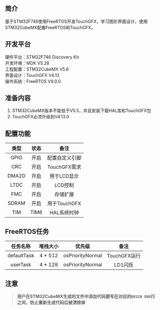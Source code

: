 ## 简介
基于STM32F746使用FreeRTOS开发TouchGFX，学习图形界面设计，使用STM32CubeMX配置FreeRTOS和TouchGFX。


## 开发平台
硬件平台：STM32F746 Discovery Kit  
开发环境：MDK V5.28  
工程配置：STM32CubeMX V5.6  
界面设计：TouchGFX V4.13  
操作系统：FreeRTOS V9.0.0  


## 准备内容
1. STM32CubeMX版本不能低于V5.5，并且安装下载HAL库和TouchGFX包
2. TouchGFX必须升级到V4.13.0


## 配置功能
| **类型** | **状态** | **备注** |  
| :------: | :------: | :------: |
|   GPIO   |   开启   |   配置自定义引脚  |
|   CRC    |   开启   |    TouchGFX需求   |
|   DMA2D  |   开启   |    用于LCD显示    |
|   LTDC   |   开启   |     LCD控制       |
|   FMC    |   开启   |     存储扩展      |
|   SDRAM  |   开启   |    用于TouchGFX   |
|   TIM    |   TIM6   |    HAL系统时钟    |


## FreeRTOS任务
| **任务名称** | **堆栈大小** | **优先级** | **备注** |   
|   :-------:  |   :------:    |  :------:  |  :------: |
|  defaultTask |     4 * 512     | osPriorityNormal| TouchGFX运行 |  
|   userTask   |     4 * 128     | osPriorityNormal|    LD1闪烁   |  


## 注意
> **用户在STM32CubeMX生成的文件中添加代码要写在对应的`BEGIN END`行之间，防止重新生成代码后被清除掉**